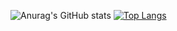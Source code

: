 ![Anurag's GitHub stats](https://github-readme-stats.vercel.app/api?username=murillocorrea&show_icons=true&theme=tokyonight&rank_icon=github)
[![Top Langs](https://github-readme-stats.vercel.app/api/top-langs/?username=murillocorrea)](https://github.com/anuraghazra/github-readme-stats)
